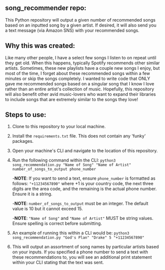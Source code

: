 ## song_recommender repo:
This Python repository will output a given number of recommended songs based on an inputted song by a given artist. 
If desired, it will also send you a text message (via Amazon SNS) with your recommended songs.

## Why this was created:
Like many other people, I have a select few songs I listen to on repeat until they get old. When this happens, typically Spotify recommends other similar artists. Sometimes, these new playlists have a couple new songs I enjoy, but most of the time, I forget about these recommended songs within a few minutes or skip the songs completely. I wanted to write code that ONLY gave me recommended songs based on a singular song that I know I love rather than an entire artist's collection of music. Hopefully, this repository will also benefit other avid music-lovers who want to expand their libraries to include songs that are extremely similar to the songs they love!

## Steps to use:
1. Clone to this repository to your local machine.
2. Install the `requirements.txt` file. This does not contain any 'funky' packages.
3. Open your machine's CLI and navigate to the location of this repository.
4. Run the following command within the CLI:
`python3 song_recommendation.py "Name of Song" "Name of Artist" number_of_songs_to_output phone_number`

    -**NOTE**: If you want to send a text, ensure `phone_number` is formatted as follows:
      `"+11234567890"` where +1 is your country code, the next three digits are the area code, and the remaining is the actual phone number. Ensure it is a string.

    -**NOTE**: `number_of_songs_to_output` must be an integer. The default value is 10 but it cannot exceed 15.
  
    -**NOTE**: `"Name of Song"` and `"Name of Artist"` MUST be string values. Ensure spelling is correct before submitting.
  
5. An example of running this within a CLI would be:
`python3 song_recommendation.py "God's Plan" "Drake" 5 "+11234567890"`
6. This will output an assortment of song names by particular artists based on your inputs. If you specified a phone number to send a text with these recommendations to, you will see an additional print statement within your CLI stating that the text was sent.
